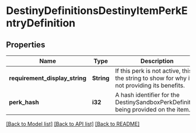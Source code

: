 # DestinyDefinitionsDestinyItemPerkEntryDefinition

## Properties
Name | Type | Description | Notes
------------ | ------------- | ------------- | -------------
**requirement_display_string** | **String** | If this perk is not active, this is the string to show for why it&#39;s not providing its benefits. | [optional] [default to null]
**perk_hash** | **i32** | A hash identifier for the DestinySandboxPerkDefinition being provided on the item. | [optional] [default to null]

[[Back to Model list]](../README.md#documentation-for-models) [[Back to API list]](../README.md#documentation-for-api-endpoints) [[Back to README]](../README.md)


